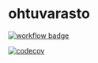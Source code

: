 # ohtuvarasto

[![workflow badge](https://github.com/eveliinaalikoski/ohtuvarasto/workflows/CI/badge.svg)](https://github.com/eveliinaalikoski/ohtuvarasto/actions)

[![codecov](https://codecov.io/github/eveliinaalikoski/ohtuvarasto/graph/badge.svg?token=M6S8Z744U3)](https://codecov.io/github/eveliinaalikoski/ohtuvarasto)
